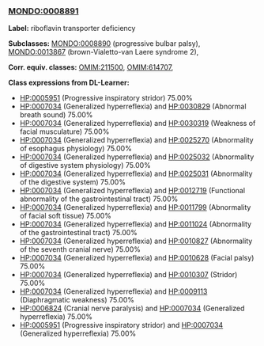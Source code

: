 
### [MONDO:0008891](http://purl.obolibrary.org/obo/MONDO_0008891)
**Label:** riboflavin transporter deficiency

**Subclasses:** [MONDO:0008890](http://purl.obolibrary.org/obo/MONDO_0008890) (progressive bulbar palsy), [MONDO:0013867](http://purl.obolibrary.org/obo/MONDO_0013867) (brown-Vialetto-van Laere syndrome 2), 

**Corr. equiv. classes:** [OMIM:211500](http://purl.obolibrary.org/obo/OMIM_211500), [OMIM:614707](http://purl.obolibrary.org/obo/OMIM_614707), 

**Class expressions from DL-Learner:**

- [HP:0005951](http://purl.obolibrary.org/obo/HP_0005951) (Progressive inspiratory stridor) 75.00%
- [HP:0007034](http://purl.obolibrary.org/obo/HP_0007034) (Generalized hyperreflexia) and [HP:0030829](http://purl.obolibrary.org/obo/HP_0030829) (Abnormal breath sound) 75.00%
- [HP:0007034](http://purl.obolibrary.org/obo/HP_0007034) (Generalized hyperreflexia) and [HP:0030319](http://purl.obolibrary.org/obo/HP_0030319) (Weakness of facial musculature) 75.00%
- [HP:0007034](http://purl.obolibrary.org/obo/HP_0007034) (Generalized hyperreflexia) and [HP:0025270](http://purl.obolibrary.org/obo/HP_0025270) (Abnormality of esophagus physiology) 75.00%
- [HP:0007034](http://purl.obolibrary.org/obo/HP_0007034) (Generalized hyperreflexia) and [HP:0025032](http://purl.obolibrary.org/obo/HP_0025032) (Abnormality of digestive system physiology) 75.00%
- [HP:0007034](http://purl.obolibrary.org/obo/HP_0007034) (Generalized hyperreflexia) and [HP:0025031](http://purl.obolibrary.org/obo/HP_0025031) (Abnormality of the digestive system) 75.00%
- [HP:0007034](http://purl.obolibrary.org/obo/HP_0007034) (Generalized hyperreflexia) and [HP:0012719](http://purl.obolibrary.org/obo/HP_0012719) (Functional abnormality of the gastrointestinal tract) 75.00%
- [HP:0007034](http://purl.obolibrary.org/obo/HP_0007034) (Generalized hyperreflexia) and [HP:0011799](http://purl.obolibrary.org/obo/HP_0011799) (Abnormality of facial soft tissue) 75.00%
- [HP:0007034](http://purl.obolibrary.org/obo/HP_0007034) (Generalized hyperreflexia) and [HP:0011024](http://purl.obolibrary.org/obo/HP_0011024) (Abnormality of the gastrointestinal tract) 75.00%
- [HP:0007034](http://purl.obolibrary.org/obo/HP_0007034) (Generalized hyperreflexia) and [HP:0010827](http://purl.obolibrary.org/obo/HP_0010827) (Abnormality of the seventh cranial nerve) 75.00%
- [HP:0007034](http://purl.obolibrary.org/obo/HP_0007034) (Generalized hyperreflexia) and [HP:0010628](http://purl.obolibrary.org/obo/HP_0010628) (Facial palsy) 75.00%
- [HP:0007034](http://purl.obolibrary.org/obo/HP_0007034) (Generalized hyperreflexia) and [HP:0010307](http://purl.obolibrary.org/obo/HP_0010307) (Stridor) 75.00%
- [HP:0007034](http://purl.obolibrary.org/obo/HP_0007034) (Generalized hyperreflexia) and [HP:0009113](http://purl.obolibrary.org/obo/HP_0009113) (Diaphragmatic weakness) 75.00%
- [HP:0006824](http://purl.obolibrary.org/obo/HP_0006824) (Cranial nerve paralysis) and [HP:0007034](http://purl.obolibrary.org/obo/HP_0007034) (Generalized hyperreflexia) 75.00%
- [HP:0005951](http://purl.obolibrary.org/obo/HP_0005951) (Progressive inspiratory stridor) and [HP:0007034](http://purl.obolibrary.org/obo/HP_0007034) (Generalized hyperreflexia) 75.00%


